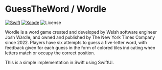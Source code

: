 
# GuessTheWord / Wordle

[![Swift](https://img.shields.io/badge/Swift-5.4-blue.svg)](https://swift.org)
[![Xcode](https://img.shields.io/badge/Xcode-13.4-blue.svg)]()
![License](https://img.shields.io/badge/license-GPL-blue)

Wordle is a word game created and developed by Welsh software engineer Josh Wardle, and owned and 
published by The New York Times Company since 2022. Players have six attempts to guess a 
five-letter word, with feedback given for each guess in the form of colored tiles indicating 
when letters match or occupy the correct position. 

This is a simple implementation in Swift using SwiftUI.  
